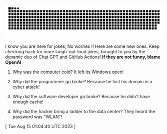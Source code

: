 <picture>
  <source media="(prefers-color-scheme: dark)" srcset="https://raw.githubusercontent.com/platane/platane/output/github-contribution-grid-snake-dark.svg">
  <source media="(prefers-color-scheme: light)" srcset="https://raw.githubusercontent.com/platane/platane/output/github-contribution-grid-snake.svg">
  <img alt="github contribution grid snake animation" src="https://raw.githubusercontent.com/platane/platane/output/github-contribution-grid-snake.svg">
</picture>


I know you are here for jokes, No worries !!
Here are some new ones. Keep checking back for more laugh-out-loud jokes, brought to you by the dynamic duo of Chat GPT and GitHub Actions! __If they are not funny, blame OpenAI__
 
1. Why was the computer cold? It left its Windows open!

2. Why did the programmer go broke? Because he lost his domain in a cyber attack!

3. Why did the software developer go broke? Because he didn't have enough cache!

4. Why did the hacker bring a ladder to the data center? They heard the password was "WLAN"!
 
[ 
Tue Aug 15 01:04:40 UTC 2023
 ]
